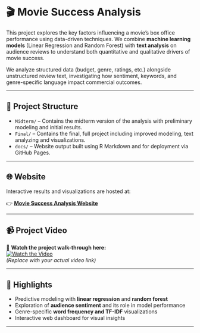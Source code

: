 # 🎬 Movie Success Analysis

This project explores the key factors influencing a movie’s box office performance using data-driven techniques. We combine **machine learning models** (Linear Regression and Random Forest) with **text analysis** on audience reviews to understand both quantitative and qualitative drivers of movie success.

We analyze structured data (budget, genre, ratings, etc.) alongside unstructured review text, investigating how sentiment, keywords, and genre-specific language impact commercial outcomes.

---

## 📁 Project Structure

- `Midterm/` – Contains the midterm version of the analysis with preliminary modeling and initial results.
- `Final/` – Contains the final, full project including improved modeling, text analyzing and visualizations.
- `docs/` – Website output built using R Markdown and for deployment via GitHub Pages.

---

## 🌐 Website

Interactive results and visualizations are hosted at:

👉 **[Movie Success Analysis Website](https://dennis-ding1.github.io/movie-success-analysis/)**  

---

## 📹 Project Video

🎥 **Watch the project walk-through here:**  
[![Watch the Video](https://img.shields.io/badge/YouTube-Watch-red?logo=youtube)](https://your-video-link.com)  
*(Replace with your actual video link)*

---

## 📌 Highlights

- Predictive modeling with **linear regression** and **random forest**
- Exploration of **audience sentiment** and its role in model performance
- Genre-specific **word frequency and TF-IDF** visualizations
- Interactive web dashboard for visual insights

---


